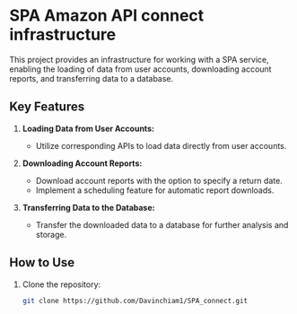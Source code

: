 # SPA Amazon API connect infrastructure

This project provides an infrastructure for working with a SPA service, enabling the loading of data from user accounts, downloading account reports, and transferring data to a database.

## Key Features

1. **Loading Data from User Accounts:**
   - Utilize corresponding APIs to load data directly from user accounts.

2. **Downloading Account Reports:**
   - Download account reports with the option to specify a return date.
   - Implement a scheduling feature for automatic report downloads.

3. **Transferring Data to the Database:**
   - Transfer the downloaded data to a database for further analysis and storage.

## How to Use

1. Clone the repository:

   ```bash
   git clone https://github.com/Davinchiam1/SPA_connect.git
